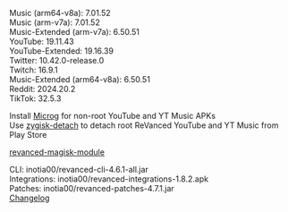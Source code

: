Music (arm64-v8a): 7.01.52  
Music (arm-v7a): 7.01.52  
Music-Extended (arm-v7a): 6.50.51  
YouTube: 19.11.43  
YouTube-Extended: 19.16.39  
Twitter: 10.42.0-release.0  
Twitch: 16.9.1  
Music-Extended (arm64-v8a): 6.50.51  
Reddit: 2024.20.2  
TikTok: 32.5.3  

Install [Microg](https://github.com/ReVanced/GmsCore/releases) for non-root YouTube and YT Music APKs  
Use [zygisk-detach](https://github.com/j-hc/zygisk-detach) to detach root ReVanced YouTube and YT Music from Play Store  

[revanced-magisk-module](https://github.com/j-hc/revanced-magisk-module)
  
CLI: inotia00/revanced-cli-4.6.1-all.jar  
Integrations: inotia00/revanced-integrations-1.8.2.apk  
Patches: inotia00/revanced-patches-4.7.1.jar  
[Changelog](https://github.com/inotia00/revanced-patches/releases/tag/v4.7.1)  
